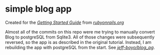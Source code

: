 # simple blog app

Created for the [*Getting Started Guide*](http://guides.rubyonrails.org/getting_started.html) from [*rubyonrails.org*](http://rubyonrails.org)

Almost all of the commits on this repo were me trying to manually convert Blog to postgreSQL from Sqlite3.
All of those changes were subsequently reversed, so the app is as described in the original tutorial.
Instead, I am rebuilding the app with postgreSQL from the start. See [*jeff-boyo/blog_pg*](http://github.com/jeff-boyo/blog).
